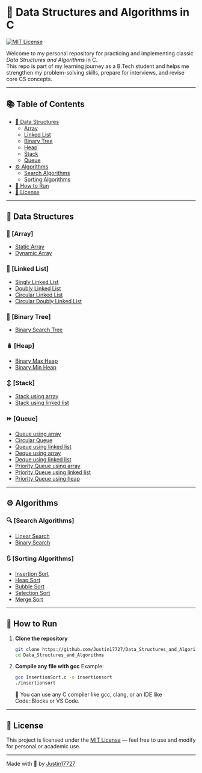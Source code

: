 # 📘 Data Structures and Algorithms in C

[![MIT License](https://img.shields.io/badge/license-MIT-green.svg?style=flat-square)](./LICENSE)

Welcome to my personal repository for practicing and implementing classic *Data Structures and Algorithms* in C.  
This repo is part of my learning journey as a B.Tech student and helps me strengthen my problem-solving skills, prepare for interviews, and revise core CS concepts.

---

## 📚 Table of Contents

- [🔧 Data Structures](#-data-structures)
  - [Array](#-array)
  - [Linked List](#-linked-list)
  - [Binary Tree](#-binary-tree)
  - [Heap](#-heap)
  - [Stack](#️-stack)
  - [Queue](#-queue)
- [⚙ Algorithms](#-algorithms)
  - [Search Algorithms](#-search-algorithms)
  - [Sorting Algorithms](#-sorting-algorithms)
- [🚀 How to Run](#-how-to-run)
- [📄 License](#-license)

---

## 🔧 Data Structures

### 📁 [Array]
- [Static Array](https://github.com/Justin17727/Data_Structures_and_Algorithms/blob/main/StaticArray.c)
- [Dynamic Array](https://github.com/Justin17727/Data_Structures_and_Algorithms/blob/main/DynamicArray.c)

### 🔗 [Linked List]
- [Singly Linked List](https://github.com/Justin17727/Data_Structures_and_Algorithms/blob/main/SinglyLinkedList.c)
- [Doubly Linked List](https://github.com/Justin17727/Data_Structures_and_Algorithms/blob/main/DoublyLinkedList.c)
- [Circular Linked List](https://github.com/Justin17727/Data_Structures_and_Algorithms/blob/main/CircularLinkedList.c)
- [Circular Doubly Linked List](https://github.com/Justin17727/Data_Structures_and_Algorithms/blob/main/CircularDoublyLinkedList.c)

### 🌳 [Binary Tree]
- [Binary Search Tree](https://github.com/Justin17727/Data_Structures_and_Algorithms/blob/main/BinarySearchTree.c)

### 🪆 [Heap]
- [Binary Max Heap](https://github.com/Justin17727/Data_Structures_and_Algorithms/blob/main/BinaryMaxHeap.c)
- [Binary Min Heap](https://github.com/Justin17727/Data_Structures_and_Algorithms/blob/main/BinaryMinHeap.c)

### ↕️ [Stack]
- [Stack using array](https://github.com/Justin17727/Data_Structures_and_Algorithms/blob/main/Stack-using-array.c)
- [Stack using linked list](https://github.com/Justin17727/Data_Structures_and_Algorithms/blob/main/Stack-using-linkedlist.c)

### ⏩ [Queue]
- [Queue using array](https://github.com/Justin17727/Data_Structures_and_Algorithms/blob/main/Simple_Linear_Queue-using-array.c)
- [Circular Queue](https://github.com/Justin17727/Data_Structures_and_Algorithms/blob/main/Circular_Queue.c)
- [Queue using linked list](https://github.com/Justin17727/Data_Structures_and_Algorithms/blob/main/Queue-using-linkedlist.c)
- [Deque using array](https://github.com/Justin17727/Data_Structures_and_Algorithms/blob/main/Double_Ended_Queue-using-array.c)
- [Deque using linked list](https://github.com/Justin17727/Data_Structures_and_Algorithms/blob/main/Double_Ended_Queue-using-linkedlist.c)
- [Priority Queue using array](https://github.com/Justin17727/Data_Structures_and_Algorithms/blob/main/PriorityQueue-using-array.c)
- [Priority Queue using linked list](https://github.com/Justin17727/Data_Structures_and_Algorithms/blob/main/PriorityQueue-using-linkedlist.c)
- [Priority Queue using heap](https://github.com/Justin17727/Data_Structures_and_Algorithms/blob/main/PriorityQueue-using-heap.c)

---

## ⚙ Algorithms

### 🔍 [Search Algorithms]
- [Linear Search](https://github.com/Justin17727/Data_Structures_and_Algorithms/blob/main/LinearSearch.c)
- [Binary Search](https://github.com/Justin17727/Data_Structures_and_Algorithms/blob/main/BinarySearch.c)

### 🔃 [Sorting Algorithms]
- [Insertion Sort](https://github.com/Justin17727/Data_Structures_and_Algorithms/blob/main/InsertionSort.c)
- [Heap Sort](https://github.com/Justin17727/Data_Structures_and_Algorithms/blob/main/HeapSort.c)
- [Bubble Sort](https://github.com/Justin17727/Data_Structures_and_Algorithms/blob/main/BubbleSort.c)
- [Selection Sort](https://github.com/Justin17727/Data_Structures_and_Algorithms/blob/main/SelectionSort.c)
- [Merge Sort](https://github.com/Justin17727/Data_Structures_and_Algorithms/blob/main/MergeSort.c)

---

## 🚀 How to Run

1. **Clone the repository**  
   ```bash
   git clone https://github.com/Justin17727/Data_Structures_and_Algorithms.git
   cd Data_Structures_and_Algorithms
   ```
2. **Compile any file with gcc**
   Example:
   ```bash
   gcc InsertionSort.c -o insertionsort
   ./insertionsort
   ```

   📌 You can use any C compiler like gcc, clang, or an IDE like Code::Blocks or VS Code.

---

## 📄 License

This project is licensed under the [MIT License](https://opensource.org/licenses/MIT) — feel free to use and modify for personal or academic use.

---

Made with 💖 by [Justin17727](https://github.com/Justin17727)